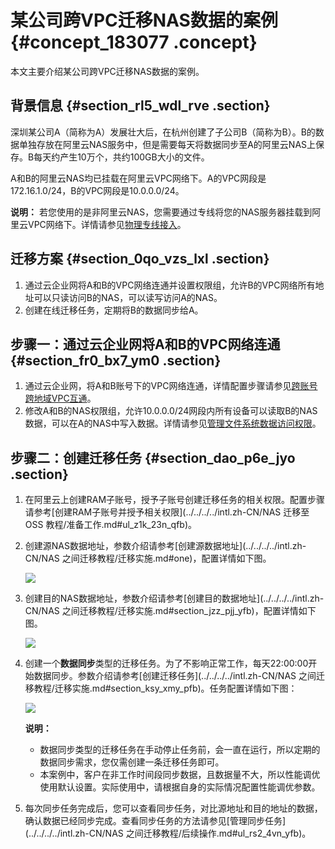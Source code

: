 # 某公司跨VPC迁移NAS数据的案例 {#concept_183077 .concept}

本文主要介绍某公司跨VPC迁移NAS数据的案例。

## 背景信息 {#section_rl5_wdl_rve .section}

深圳某公司A（简称为A）发展壮大后，在杭州创建了子公司B（简称为B）。B的数据单独存放在阿里云NAS服务中，但是需要每天将数据同步至A的阿里云NAS上保存。B每天约产生10万个，共约100GB大小的文件。

A和B的阿里云NAS均已挂载在阿里云VPC网络下。A的VPC网段是172.16.1.0/24，B的VPC网段是10.0.0.0/24。

**说明：** 若您使用的是非阿里云NAS，您需要通过专线将您的NAS服务器挂载到阿里云VPC网络下。详情请参见[物理专线接入](../../../../intl.zh-CN/快速入门/物理专线接入.md#)。

## 迁移方案 {#section_0qo_vzs_lxl .section}

1.  通过云企业网将A和B的VPC网络连通并设置权限组，允许B的VPC网络所有地址可以只读访问B的NAS，可以读写访问A的NAS。
2.  创建在线迁移任务，定期将B的数据同步给A。

## 步骤一：通过云企业网将A和B的VPC网络连通 {#section_fr0_bx7_ym0 .section}

1.  通过云企业网，将A和B账号下的VPC网络连通，详情配置步骤请参见[跨账号跨地域VPC互通](../../../../intl.zh-CN/快速入门/跨账号跨地域VPC和VBR互通.md#)。
2.  修改A和B的NAS权限组，允许10.0.0.0/24网段内所有设备可以读取B的NAS数据，可以在A的NAS中写入数据。详情请参见[管理文件系统数据访问权限](../../../../intl.zh-CN/用户指南/管理文件系统数据访问权限.md#)。

## 步骤二：创建迁移任务 {#section_dao_p6e_jyo .section}

1.  在阿里云上创建RAM子账号，授予子账号创建迁移任务的相关权限。配置步骤请参考[创建RAM子账号并授予相关权限](../../../../intl.zh-CN/NAS 迁移至 OSS 教程/准备工作.md#ul_z1k_23n_qfb)。
2.  创建源NAS数据地址，参数介绍请参考[创建源数据地址](../../../../intl.zh-CN/NAS 之间迁移教程/迁移实施.md#one)，配置详情如下图。

    ![](http://static-aliyun-doc.oss-cn-hangzhou.aliyuncs.com/assets/img/156897/155730550445080_zh-CN.png)

3.  创建目的NAS数据地址，参数介绍请参考[创建目的数据地址](../../../../intl.zh-CN/NAS 之间迁移教程/迁移实施.md#section_jzz_pjj_yfb)，配置详情如下图。

    ![](http://static-aliyun-doc.oss-cn-hangzhou.aliyuncs.com/assets/img/156897/155730550445081_zh-CN.png)

4.  创建一个**数据同步**类型的迁移任务。为了不影响正常工作，每天22:00:00开始数据同步。参数介绍请参考[创建迁移任务](../../../../intl.zh-CN/NAS 之间迁移教程/迁移实施.md#section_ksy_xmy_pfb)。任务配置详情如下图：

    ![](http://static-aliyun-doc.oss-cn-hangzhou.aliyuncs.com/assets/img/156897/155730550445090_zh-CN.png)

    **说明：** 

    -   数据同步类型的迁移任务在手动停止任务前，会一直在运行，所以定期的数据同步需求，您仅需创建一条迁移任务即可。
    -   本案例中，客户在非工作时间段同步数据，且数据量不大，所以性能调优使用默认设置。实际使用中，请根据自身的实际情况配置性能调优参数。
5.  每次同步任务完成后，您可以查看同步任务，对比源地址和目的地址的数据，确认数据已经同步完成。查看同步任务的方法请参见[管理同步任务](../../../../intl.zh-CN/NAS 之间迁移教程/后续操作.md#ul_rs2_4vn_yfb)。

